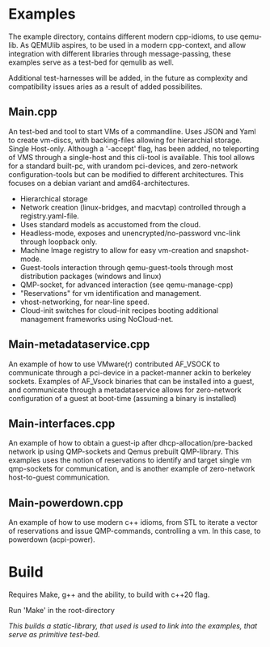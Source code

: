 # Examples

The example directory, contains different modern cpp-idioms, to use qemu-lib. 
As QEMUlib aspires, to be used in a modern cpp-context, and allow integration
with different libraries through message-passing, these examples serve as a
test-bed for qemulib as well. 

Additional test-harnesses will be added, in the future as complexity and compatibility
issues aries as a result of added possibilites.

## Main.cpp
An test-bed and tool to start VMs of a commandline. Uses JSON and Yaml to create vm-discs, 
with backing-files allowing for hierarchial storage. Single Host-only. Although a '-accept'
flag, has been added, no teleporting of VMS through a single-host and this cli-tool is available.
This tool allows for a standard built-pc, with urandom pci-devices, and zero-network configuration-tools
but can be modified to different architectures. This focuses on a debian variant and amd64-architectures.


* Hierarchical storage
* Network creation (linux-bridges, and macvtap) controlled through a registry.yaml-file.
* Uses standard models as accustomed from the cloud.
* Headless-mode, exposes and unencrypted/no-password vnc-link through loopback only.
* Machine Image registry to allow for easy vm-creation and snapshot-mode.
* Guest-tools interaction through qemu-guest-tools through most distribution packages (windows and linux)
* QMP-socket, for advanced interaction (see qemu-manage-cpp)
* "Reservations" for vm identification and management.
* vhost-networking, for near-line speed.
* Cloud-init switches for cloud-init recipes booting additional management frameworks using NoCloud-net.

## Main-metadataservice.cpp
An example of how to use VMware(r) contributed AF_VSOCK to communicate through a pci-device in a packet-manner 
ackin to berkeley sockets. Examples of AF_Vsock binaries that can be installed into a guest, and communicate through
a metadataservice allows for zero-network configuration of a guest at boot-time (assuming a binary is installed)

## Main-interfaces.cpp
An example of how to obtain a guest-ip after dhcp-allocation/pre-backed network ip using QMP-sockets and Qemus prebuilt QMP-library.
This examples uses the notion of reservations to identify and target single vm qmp-sockets for communication, and is another
example of zero-network host-to-guest communication.

## Main-powerdown.cpp
An example of how to use modern c++ idioms, from STL to iterate a vector of reservations and issue QMP-commands, controlling a vm.
In this case, to powerdown (acpi-power).

# Build
Requires Make, g++ and the ability, to build with c++20 flag. 

Run 'Make' in the root-directory

_This builds a static-library, that used is used to link into the examples,
that serve as primitive test-bed._